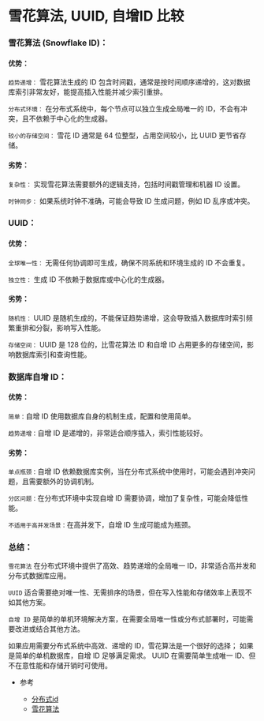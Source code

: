 # 雪花算法, UUID, 自增ID 比较

### 雪花算法 (Snowflake ID)：

#### 优势：

`趋势递增：` 雪花算法生成的 ID 包含时间戳，通常是按时间顺序递增的，这对数据库索引非常友好，能提高插入性能并减少索引重排。

`分布式环境：` 在分布式系统中，每个节点可以独立生成全局唯一的 ID，不会有冲突，且不依赖于中心化的生成器。

`较小的存储空间：` 雪花 ID 通常是 64 位整型，占用空间较小，比 UUID 更节省存储。

#### 劣势：

`复杂性：` 实现雪花算法需要额外的逻辑支持，包括时间戳管理和机器 ID 设置。

`时钟同步：` 如果系统时钟不准确，可能会导致 ID 生成问题，例如 ID 乱序或冲突。

### UUID：

#### 优势：

`全球唯一性：` 无需任何协调即可生成，确保不同系统和环境生成的 ID 不会重复。

`独立性：` 生成 ID 不依赖于数据库或中心化的生成器。

#### 劣势：

`随机性：` UUID 是随机生成的，不能保证趋势递增，这会导致插入数据库时索引频繁重排和分裂，影响写入性能。

`存储空间：` UUID 是 128 位的，比雪花算法 ID 和自增 ID 占用更多的存储空间，影响数据库索引和查询性能。

### 数据库自增 ID：

#### 优势：

`简单：`自增 ID 使用数据库自身的机制生成，配置和使用简单。

`趋势递增：`自增 ID 是递增的，非常适合顺序插入，索引性能较好。

#### 劣势：

`单点瓶颈：`自增 ID 依赖数据库实例，当在分布式系统中使用时，可能会遇到冲突问题，且需要额外的协调机制。

`分区问题：`在分布式环境中实现自增 ID 需要协调，增加了复杂性，可能会降低性能。

`不适用于高并发场景：`在高并发下，自增 ID 生成可能成为瓶颈。

### 总结：

`雪花算法` 在分布式环境中提供了高效、趋势递增的全局唯一 ID，非常适合高并发和分布式数据库应用。

`UUID` 适合需要绝对唯一性、无需排序的场景，但在写入性能和存储效率上表现不如其他方案。

`自增 ID` 是简单的单机环境解决方案，在需要全局唯一性或分布式部署时，可能需要改进或结合其他方法。

如果应用需要分布式系统中高效、递增的 ID，雪花算法是一个很好的选择；
如果是简单的单机数据库，自增 ID 足够满足需求。
UUID 在需要简单生成唯一 ID、但不在意性能和存储开销时可使用。

* 参考

    * [分布式id](https://iscod.github.io/#/TO/distributed?id=%e5%88%86%e5%b8%83%e5%bc%8fid)
    * [雪花算法](https://iscod.github.io/#/sort/snowflake)